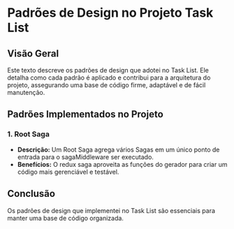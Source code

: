 # Padrões de Design no Projeto Task List

## Visão Geral

Este texto descreve os padrões de design que adotei no Task List. Ele detalha como cada padrão é aplicado e contribui para a arquitetura do projeto, assegurando uma base de código firme, adaptável e de fácil manutenção.

## Padrões Implementados no Projeto

### 1. Root Saga

- **Descrição:** Um Root Saga agrega vários Sagas em um único ponto de entrada para o sagaMiddleware ser executado.
- **Benefícios:** O redux saga aproveita as funções do gerador para criar um código mais gerenciável e testável.

## Conclusão

Os padrões de design que implementei no Task List são essenciais para manter uma base de código organizada.
